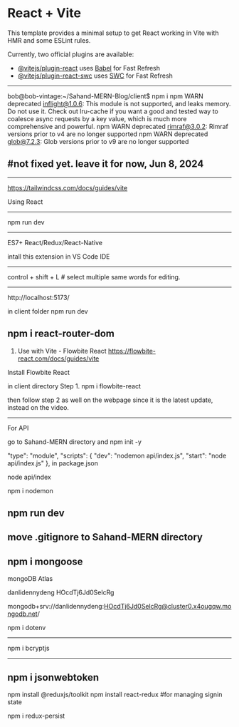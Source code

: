# React + Vite

This template provides a minimal setup to get React working in Vite with HMR and some ESLint rules.

Currently, two official plugins are available:

- [@vitejs/plugin-react](https://github.com/vitejs/vite-plugin-react/blob/main/packages/plugin-react/README.md) uses [Babel](https://babeljs.io/) for Fast Refresh
- [@vitejs/plugin-react-swc](https://github.com/vitejs/vite-plugin-react-swc) uses [SWC](https://swc.rs/) for Fast Refresh

---

bob@bob-vintage:~/Sahand-MERN-Blog/client$ npm i
npm WARN deprecated inflight@1.0.6: This module is not supported, and leaks memory. Do not use it. Check out lru-cache if you want a good and tested way to coalesce async requests by a key value, which is much more comprehensive and powerful.
npm WARN deprecated rimraf@3.0.2: Rimraf versions prior to v4 are no longer supported
npm WARN deprecated glob@7.2.3: Glob versions prior to v9 are no longer supported

## #not fixed yet. leave it for now, Jun 8, 2024

---

https://tailwindcss.com/docs/guides/vite

Using React

---

npm run dev

---

ES7+ React/Redux/React-Native

intall this extension in VS Code IDE

---

control + shift + L # select multiple same words for editing.

---

http://localhost:5173/

in client folder
npm run dev

## npm i react-router-dom

1. Use with Vite - Flowbite React
   https://flowbite-react.com/docs/guides/vite

Install Flowbite React

in client directory
Step 1. npm i flowbite-react

then follow step 2 as well on the webpage since it is the latest update, instead on the video.

---

For API

go to Sahand-MERN directory and
npm init -y

"type": "module",
"scripts": {
"dev": "nodemon api/index.js",
"start": "node api/index.js"
},
in package.json

node api/index

npm i nodemon

## npm run dev

## move .gitignore to Sahand-MERN directory

## npm i mongoose

mongoDB Atlas

danlidennydeng
HOcdTj6Jd0SelcRg

mongodb+srv://danlidennydeng:HOcdTj6Jd0SelcRg@cluster0.x4ougqw.mongodb.net/

npm i dotenv

---

npm i bcryptjs

---

## npm i jsonwebtoken

npm install @reduxjs/toolkit
npm install react-redux
#for managing signin state

npm i redux-persist
